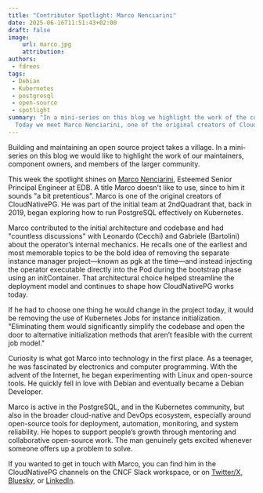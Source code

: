 ```yaml
---
title: "Contributor Spotlight: Marco Nenciarini"
date: 2025-06-16T11:51:43+02:00
draft: false
image:
    url: marco.jpg
    attribution:
authors:
 - fdrees
tags:
 - Debian
 - Kubernetes
 - postgresql
 - open-source
 - spotlight
summary: "In a mini-series on this blog we highlight the work of the community.
  Today we meet Marco Nenciarini, one of the original creators of CloudNativePG."
---
```


Building and maintaining an open source project takes a village. In a
mini-series on this blog we would like to highlight the work of our
maintainers, component owners, and members of the larger community.

This week the spotlight shines on [Marco Nenciarini](https://github.com/mnencia), 
Esteemed Senior Principal Engineer at EDB. A title Marco doesn't like to use, 
since to him it sounds "a bit pretentious". Marco is one of the original creators 
of CloudNativePG. He was part of the initial team at 2ndQuadrant that, back in 2019, 
began exploring how to run PostgreSQL effectively on Kubernetes. 

Marco contributed to the initial architecture and codebase and had "countless 
discussions" with Leonardo (Cecchi) and Gabriele (Bartolini) about the 
operator’s internal mechanics. He recalls one of the earliest and most 
memorable topics to be the bold idea of removing the separate instance manager 
project—known as pgk at the time—and instead injecting the operator executable 
directly into the Pod during the bootstrap phase using an initContainer. That 
architectural choice helped streamline the deployment model and continues to 
shape how CloudNativePG works today.

If he had to choose one thing he would change in the project today, it would 
be removing the use of Kubernetes Jobs for instance initialization. "Eliminating 
them would significantly simplify the codebase and open the door to alternative 
initialization methods that aren’t feasible with the current job model."

Curiosity is what got Marco into technology in the first place. As a teenager, 
he was fascinated by electronics and computer programming. With the advent of 
the Internet, he began experimenting with Linux and open-source tools. He 
quickly fell in love with Debian and eventually became a Debian Developer.

Marco is active in the PostgreSQL, and in the Kubernetes community, but also 
in the broader cloud-native and DevOps ecosystem, especially around open-source 
tools for deployment, automation, monitoring, and system reliability. He hopes 
to support people’s growth through mentoring and collaborative open-source work. 
The man genuinely gets excited whenever someone offers up a problem to solve.

If you wanted to get in touch with Marco, you can find him in the CloudNativePG 
channels on the CNCF Slack workspace, or on [Twitter/X](https://x.com/mnencia), 
[Bluesky](https://bsky.app/profile/mnencia.bsky.social), or [LinkedIn](https://www.linkedin.com/in/mnencia/). 
